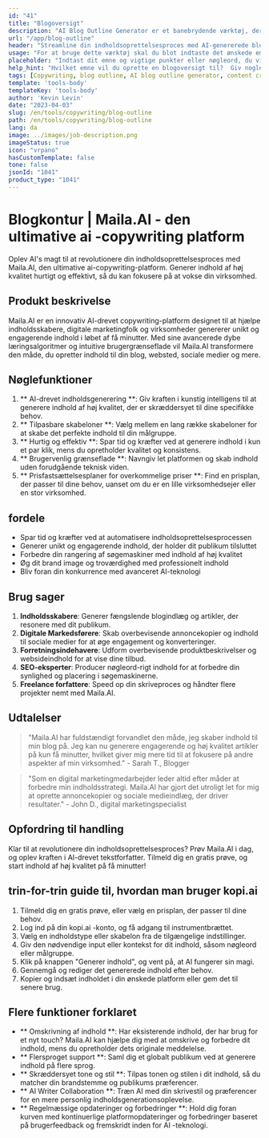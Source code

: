 ```yaml
---
id: "41"
title: "Blogoversigt"
description: "AI Blog Outline Generator er et banebrydende værktøj, der udnytter kunstig intelligens for at skabe velstrukturerede og organiserede blogkonturer.  Dette kraftfulde værktøj hjælper dig med at spare tid og kræfter ved at generere klare konturer baseret på dit valgte emne eller nøgleord, hvilket gør det lettere at planlægge og udvikle engagerende blogindhold."
url: "/app/blog-outline"
header: "Streamline din indholdsoprettelsesproces med AI-genererede blogkonturer."
usage: "For at bruge dette værktøj skal du blot indtaste det ønskede emne, nøgleord eller nøglepunkter.  Denne AI-drevne generator opretter derefter en omfattende og velstruktureret blogoversigt baseret på dit input."
placeholder: "Indtast dit emne og vigtige punkter eller nøgleord, du vil medtage i konturen, for eksempel: \ n \ n Emne: Fordelene ved yoga \ n \ n nøglepunkter: \ n \ n1.  Forbedrer fleksibilitet \ n2.  Forbedrer mentalt fokus \ n3.  Reducerer stress \ n \ n nøgleord: yoga, fleksibilitet, mental fokus, stressreduktion"
help_hint: "Hvilket emne vil du oprette en blogoversigt til?  Giv nogle nøgleord eller nøglepunkter relateret til emnet, og vores AI genererer en velstruktureret blogoversigt baseret på dit input.  Det anbefales at liste de vigtigste punkter, du vil dække i blogindlægget."
tags: [Copywriting, blog outline, AI blog outline generator, content creation]
template: 'tools-body'
templateKey: 'tools-body'
author: 'Kevin Levin'
date: "2023-04-03"
slug: /en/tools/copywriting/blog-outline
path: /en/tools/copywriting/blog-outline
lang: da
image: ../images/job-description.png
imageStatus: true
icon: "vrpano"
hasCustomTemplate: false
tone: false
jsonId: "1041"
product_type: "1041"
---
```

# Blogkontur |  Maila.AI - den ultimative ai -copywriting platform

Oplev AI's magt til at revolutionere din indholdsoprettelsesproces med Maila.AI, den ultimative ai-copywriting-platform.  Generer indhold af høj kvalitet hurtigt og effektivt, så du kan fokusere på at vokse din virksomhed.

## Produkt beskrivelse

Maila.AI er en innovativ AI-drevet copywriting-platform designet til at hjælpe indholdsskabere, digitale marketingfolk og virksomheder genererer unikt og engagerende indhold i løbet af få minutter.  Med sine avancerede dybe læringsalgoritmer og intuitive brugergrænseflade vil Maila.AI transformere den måde, du opretter indhold til din blog, websted, sociale medier og mere.

## Nøglefunktioner

1. ** AI-drevet indholdsgenerering **: Giv kraften i kunstig intelligens til at generere indhold af høj kvalitet, der er skræddersyet til dine specifikke behov.
 2. ** Tilpasbare skabeloner **: Vælg mellem en lang række skabeloner for at skabe det perfekte indhold til din målgruppe.
 3. ** Hurtig og effektiv **: Spar tid og kræfter ved at generere indhold i kun et par klik, mens du opretholder kvalitet og konsistens.
 4. ** Brugervenlig grænseflade **: Navngiv let platformen og skab indhold uden forudgående teknisk viden.
 5. ** Prisfastsættelsesplaner for overkommelige priser **: Find en prisplan, der passer til dine behov, uanset om du er en lille virksomhedsejer eller en stor virksomhed.

## fordele

- Spar tid og kræfter ved at automatisere indholdsoprettelsesprocessen
 - Generer unikt og engagerende indhold, der holder dit publikum tilsluttet
 - Forbedre din rangering af søgemaskiner med indhold af høj kvalitet
 - Øg dit brand image og troværdighed med professionelt indhold
 - Bliv foran din konkurrence med avanceret AI-teknologi

## Brug sager

1. **Indholdsskabere**: Generer fængslende blogindlæg og artikler, der resonere med dit publikum.
2. **Digitale Markedsførere**: Skab overbevisende annoncekopier og indhold til sociale medier for at øge engagement og konverteringer.
3. **Forretningsindehavere**: Udform overbevisende produktbeskrivelser og websideindhold for at vise dine tilbud.
4. **SEO-eksperter**: Producer nøgleord-rigt indhold for at forbedre din synlighed og placering i søgemaskinerne.
5. **Freelance forfattere**: Speed op din skriveproces og håndter flere projekter nemt med Maila.AI.

## Udtalelser

> "Maila.AI har fuldstændigt forvandlet den måde, jeg skaber indhold til min blog på. Jeg kan nu generere engagerende og høj kvalitet artikler på kun få minutter, hvilket giver mig mere tid til at fokusere på andre aspekter af min virksomhed."  - Sarah T., Blogger

> "Som en digital marketingmedarbejder leder altid efter måder at forbedre min indholdsstrategi. Maila.AI har gjort det utroligt let for mig at oprette annoncekopier og sociale medieindlæg, der driver resultater."  - John D., digital marketingspecialist

## Opfordring til handling

Klar til at revolutionere din indholdsoprettelsesproces?  Prøv Maila.AI i dag, og oplev kraften i AI-drevet tekstforfatter.  Tilmeld dig en gratis prøve, og start indhold af høj kvalitet på få minutter!

## trin-for-trin guide til, hvordan man bruger kopi.ai

1. Tilmeld dig en gratis prøve, eller vælg en prisplan, der passer til dine behov.
 2. Log ind på din kopi.ai -konto, og få adgang til instrumentbrættet.
 3. Vælg en indholdstype eller skabelon fra de tilgængelige indstillinger.
 4. Giv den nødvendige input eller kontekst for dit indhold, såsom nøgleord eller målgruppe.
 5. Klik på knappen "Generer indhold", og vent på, at AI fungerer sin magi.
 6. Gennemgå og rediger det genererede indhold efter behov.
 7. Kopier og indsæt indholdet i din ønskede platform eller gem det til senere brug.

## Flere funktioner forklaret

- ** Omskrivning af indhold **: Har eksisterende indhold, der har brug for et nyt touch?  Maila.AI kan hjælpe dig med at omskrive og forbedre dit indhold, mens du opretholder dets originale meddelelse.
 - ** Flersproget support **: Saml dig et globalt publikum ved at generere indhold på flere sprog.
 - ** Skræddersyet tone og stil **: Tilpas tonen og stilen i dit indhold, så du matcher din brandstemme og publikums præferencer.
 - ** AI Writer Collaboration **: Træn AI med din skrivestil og præferencer for en mere personlig indholdsgenerationsoplevelse.
 - ** Regelmæssige opdateringer og forbedringer **: Hold dig foran kurven med kontinuerlige platformopdateringer og forbedringer baseret på brugerfeedback og fremskridt inden for AI -teknologi.
